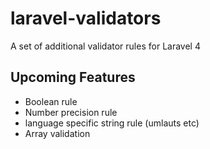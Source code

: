 laravel-validators
==================

A set of additional validator rules for Laravel 4


## Upcoming Features

* Boolean rule
* Number precision rule
* language specific string rule (umlauts etc)
* Array validation
